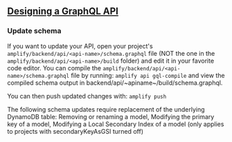 ## [Designing a GraphQL API](https://docs.aws.amazon.com/appsync/latest/devguide/designing-a-graphql-api.html)


### Update schema
If you want to update your API, open your project's 
`amplify/backend/api/<api-name>/schema.graphql`
file (NOT the one in the `amplify/backend/api/<api-name>/build` folder) and edit it in your favorite code editor. You can compile the `amplify/backend/api/<api-name>/schema.graphql` file by running:
 `amplify api gql-compile`
and view the compiled schema output in backend/api/~apiname~/build/schema.graphql.

You can then push updated changes with: `amplify push`

The following schema updates require replacement of the underlying DynamoDB table:
Removing or renaming a model,
Modifying the primary key of a model,
Modifying a Local Secondary Index of a model (only applies to projects with secondaryKeyAsGSI turned off)